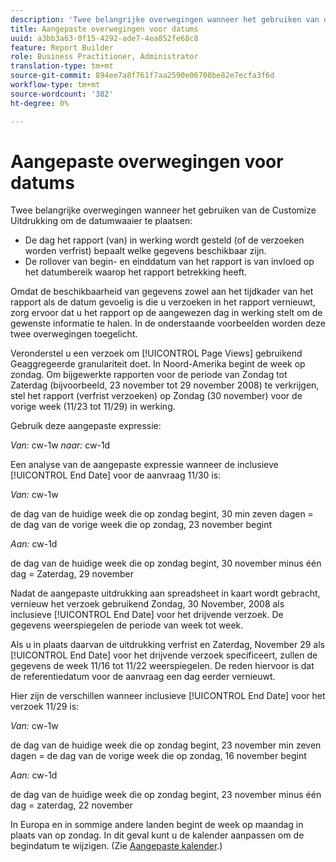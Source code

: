 ```yaml
---
description: 'Twee belangrijke overwegingen wanneer het gebruiken van de Customize Uitdrukking om de datumwaaier te plaatsen '
title: Aangepaste overwegingen voor datums
uuid: a3bb3a63-0f15-4292-ade7-4ea852fe68c8
feature: Report Builder
role: Business Practitioner, Administrator
translation-type: tm+mt
source-git-commit: 894ee7a8f761f7aa2590e06708be82e7ecfa3f6d
workflow-type: tm+mt
source-wordcount: '382'
ht-degree: 0%

---
```



# Aangepaste overwegingen voor datums

Twee belangrijke overwegingen wanneer het gebruiken van de Customize Uitdrukking om de datumwaaier te plaatsen:

* De dag het rapport (van) in werking wordt gesteld (of de verzoeken worden verfrist) bepaalt welke gegevens beschikbaar zijn.
* De rollover van begin- en einddatum van het rapport is van invloed op het datumbereik waarop het rapport betrekking heeft.

Omdat de beschikbaarheid van gegevens zowel aan het tijdkader van het rapport als de datum gevoelig is die u verzoeken in het rapport vernieuwt, zorg ervoor dat u het rapport op de aangewezen dag in werking stelt om de gewenste informatie te halen. In de onderstaande voorbeelden worden deze twee overwegingen toegelicht.

Veronderstel u een verzoek om [!UICONTROL Page Views] gebruikend Geaggregeerde granulariteit doet. In Noord-Amerika begint de week op zondag. Om bijgewerkte rapporten voor de periode van Zondag tot Zaterdag (bijvoorbeeld, 23 november tot 29 november 2008) te verkrijgen, stel het rapport (verfrist verzoeken) op Zondag (30 november) voor de vorige week (11/23 tot 11/29) in werking.

Gebruik deze aangepaste expressie:

*Van:* cw-1w  *naar:* cw-1d

Een analyse van de aangepaste expressie wanneer de inclusieve [!UICONTROL End Date] voor de aanvraag 11/30 is:

*Van:* cw-1w

de dag van de huidige week die op zondag begint, 30 min zeven dagen = de dag van de vorige week die op zondag, 23 november begint

*Aan:* cw-1d

de dag van de huidige week die op zondag begint, 30 november minus één dag = Zaterdag, 29 november

Nadat de aangepaste uitdrukking aan spreadsheet in kaart wordt gebracht, vernieuw het verzoek gebruikend Zondag, 30 November, 2008 als inclusieve [!UICONTROL End Date] voor het drijvende verzoek. De gegevens weerspiegelen de periode van week tot week.

Als u in plaats daarvan de uitdrukking verfrist en Zaterdag, November 29 als [!UICONTROL End Date] voor het drijvende verzoek specificeert, zullen de gegevens de week 11/16 tot 11/22 weerspiegelen. De reden hiervoor is dat de referentiedatum voor de aanvraag een dag eerder vernieuwt.

Hier zijn de verschillen wanneer inclusieve [!UICONTROL End Date] voor het verzoek 11/29 is:

*Van:* cw-1w

de dag van de huidige week die op zondag begint, 23 november min zeven dagen = de dag van de vorige week die op zondag, 16 november begint

*Aan:* cw-1d

de dag van de huidige week die op zondag begint, 23 november minus één dag = zaterdag, 22 november

In Europa en in sommige andere landen begint de week op maandag in plaats van op zondag. In dit geval kunt u de kalender aanpassen om de begindatum te wijzigen. (Zie [Aangepaste kalender](/help/analyze/report-builder/data-requests/configuring-report-dates/custom-calendar.md).)
